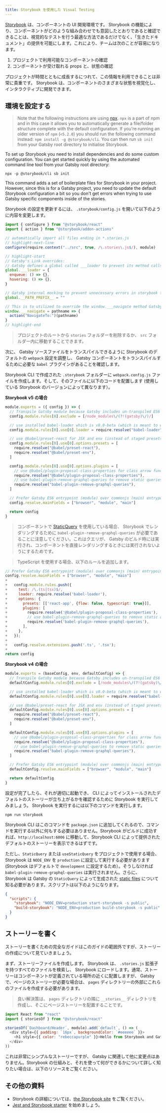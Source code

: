 ```yaml
---
title: Storybook を使用した Visual Testing
---
```


[Storybook](https://storybook.js.org/) は、コンポーネントの UI 開発環境です。 Storybook の機能により、コンポーネントがどのような組み合わせでも意図したとおりであると確認できることは、視覚的なテストを行う最適な方法であるだけでなく、「生きたドキュメント」の提供を可能にします。これにより、チームは次のことが容易になります。

1. プロジェクトで利用可能なコンポーネントの確認
2. コンポーネントが受け取れる props と、状態の確認

プロジェクトが時間とともに成長するにつれて、この情報を利用できることは非常に貴重です。 Storybook は、コンポーネントのさまざまな状態を視覚化し、インタラクティブに開発できます。

## 環境を設定する

> Note that the following instructions are using [npx](https://www.npmjs.com/package/npx). `npx` is a part of npm and in this case it allows you to automatically generate a file/folder structure complete with the default configuration. If you're running an older version of `npm` (`<5.2.0`) you should run the following command instead: `npm install -g @storybook/cli`. You can then run `sb init` from your Gatsby root directory to initialise Storybook.

To set up Storybook you need to install dependencies and do some custom configuration. You can get started quickly by using the automated command line tool from your Gatsby root directory:

```shell
npx -p @storybook/cli sb init
```

This command adds a set of boilerplate files for Storybook in your project. However, since this is for a Gatsby project, you need to update the default Storybook configuration a bit so you don't get errors when trying to use Gatsby specific components inside of the stories.

Storybook の設定を更新するには、 `.storybook/config.js` を開いて以下のように内容を変更します。

```js:title=.storybook/config.js
import { configure } from "@storybook/react"
import { action } from "@storybook/addon-actions"

// automatically import all files ending in *.stories.js
// highlight-next-line
configure(require.context("../src", true, /\.stories\.js$/), module)

// highlight-start
// Gatsby's Link overrides:
// Gatsby defines a global called ___loader to prevent its method calls from creating console errors you override it here
global.___loader = {
  enqueue: () => {},
  hovering: () => {},
}

// Gatsby internal mocking to prevent unnecessary errors in storybook testing environment
global.__PATH_PREFIX__ = ""

// This is to utilized to override the window.___navigate method Gatsby defines and uses to report what path a Link would be taking us to if it wasn't inside a storybook
window.___navigate = pathname => {
  action("NavigateTo:")(pathname)
}
// highlight-end
```

> プロジェクトのルートから `stories` フォルダーを削除するか、 `src` フォルダー内に移動することできます。

次に、 Gatsby ソースファイルをトランスパイルできるように Storybook のデフォルトの `webpack` 設定を調整し、 Gatsby コンポーネントをトランスパイルするために必要な `babel` プラグインがあることを確認します。

Storybook CLI で作成された `.storybook` フォルダーに `webpack.config.js` ファイルを作成します。そして、そのファイルに以下のコードを配置します (使用している Storybook のバージョンによって異なります）。

**Storybook v5 の場合**

```js:title=.storybook/webpack.config.js
module.exports = ({ config }) => {
  // Transpile Gatsby module because Gatsby includes un-transpiled ES6 code.
  config.module.rules[0].exclude = [/node_modules\/(?!(gatsby)\/)/]

  // use installed babel-loader which is v8.0-beta (which is meant to work with @babel/core@7)
  config.module.rules[0].use[0].loader = require.resolve("babel-loader")

  // use @babel/preset-react for JSX and env (instead of staged presets)
  config.module.rules[0].use[0].options.presets = [
    require.resolve("@babel/preset-react"),
    require.resolve("@babel/preset-env"),
  ]

  config.module.rules[0].use[0].options.plugins = [
    // use @babel/plugin-proposal-class-properties for class arrow functions
    require.resolve("@babel/plugin-proposal-class-properties"),
    // use babel-plugin-remove-graphql-queries to remove static queries from components when rendering in storybook
    require.resolve("babel-plugin-remove-graphql-queries"),
  ]

  // Prefer Gatsby ES6 entrypoint (module) over commonjs (main) entrypoint
  config.resolve.mainFields = ["browser", "module", "main"]

  return config
}
```

> コンポーネントで [StaticQuery](/docs/static-query/) を使用している場合、 Storybook でレンダリングするために `babel-plugin-remove-graphql-queries` が必要であることに注意してください。これはクエリが、 Gatsby のビルド時には実行され、コンポーネントを直接レンダリングするときには実行されないようにするためです。

> TypeScript を使用する場合、以下のルールを追加します。

```diff:title=.storybook/webpack.config.js
// Prefer Gatsby ES6 entrypoint (module) over commonjs (main) entrypoint
config.resolve.mainFields = ["browser", "module", "main"]
+
+   config.module.rules.push({
+     test: /\.(ts|tsx)$/,
+     loader: require.resolve('babel-loader'),
+     options: {
+       presets: [['react-app', {flow: false, typescript: true}]],
+       plugins: [
+         require.resolve('@babel/plugin-proposal-class-properties'),
+         // use babel-plugin-remove-graphql-queries to remove static queries from components when rendering in storybook
+         require.resolve('babel-plugin-remove-graphql-queries'),
+       ],
+     },
+   });
+
+   config.resolve.extensions.push('.ts', '.tsx');
+
return config
```

**Storybook v4 の場合**

```js:title=.storybook/webpack.config.js
module.exports = (baseConfig, env, defaultConfig) => {
  // Transpile Gatsby module because Gatsby includes un-transpiled ES6 code.
  defaultConfig.module.rules[0].exclude = [/node_modules\/(?!(gatsby)\/)/]

  // use installed babel-loader which is v8.0-beta (which is meant to work with @babel/core@7)
  defaultConfig.module.rules[0].use[0].loader = require.resolve("babel-loader")

  // use @babel/preset-react for JSX and env (instead of staged presets)
  defaultConfig.module.rules[0].use[0].options.presets = [
    require.resolve("@babel/preset-react"),
    require.resolve("@babel/preset-env"),
  ]

  defaultConfig.module.rules[0].use[0].options.plugins = [
    // use @babel/plugin-proposal-class-properties for class arrow functions
    require.resolve("@babel/plugin-proposal-class-properties"),
    // use babel-plugin-remove-graphql-queries to remove static queries from components when rendering in storybook
    require.resolve("babel-plugin-remove-graphql-queries"),
  ]

  // Prefer Gatsby ES6 entrypoint (module) over commonjs (main) entrypoint
  defaultConfig.resolve.mainFields = ["browser", "module", "main"]

  return defaultConfig
}
```

設定が完了したら、それが適切に起動でき、 CLI によってインストールされたデフォルトのストーリーが立ち上がるかを確認するために Storybook を実行してみましょう。 Storybook を実行するには以下のコマンドを実行します。

```shell
npm run storybook
```

Storybook CLI はこのコマンドを `package.json` に追加してくれるので、コマンドを実行する以外に何もする必要はありません。Storybook がビルドに成功すれば、`http://localhost:6006` に移動して、Storybook CLI によって提供されたデフォルトのストーリーを表示できるはずです。

ただし、`StaticQuery` または `useStaticQuery` をプロジェクトで使用する場合、 Storybook は `NODE_ENV` を `production` に設定して実行する必要があります (Storybook はデフォルトで `development` に設定するため）。そうしなければ `babel-plugin-remove-graphql-queries` は実行されません。さらに、 Storybook は Gatsby の `StaticQuery` によって生成された [static files](https://storybook.js.org/docs/configurations/serving-static-files/#2-via-a-directory) について知る必要があります。スクリプトは以下のようになります。

```json:title=package.json
{
  "scripts": {
    "storybook": "NODE_ENV=production start-storybook -s public",
    "build-storybook": "NODE_ENV=production build-storybook -s public"
  }
}
```

## ストーリーを書く

ストーリーを書くための完全なガイドはこのガイドの範囲外ですが、ストーリーの作成について見ていきましょう。

まず、ストーリーファイルを作成します。 Storybook は、 `.stories.js` 拡張子を持つすべてのファイルを検索し、 Storybook にロードします。通常、ストーリーはコンポーネントが定義されている場所の近くに配置しますが、 Gatsby で、ページのストーリーが必要な場合は、 `pages` ディレクトリーの外部にこれらのファイルを作成する必要があります。

> 良い解決策は、 `pages` ディレクトリの隣に `__stories__` ディレクトリを作成し、そこにページストーリーを配置することです。

```jsx:title=src/components/example.stories.js
import React from "react"
import { storiesOf } from "@storybook/react"

storiesOf(`Dashboard/Header`, module).add(`default`, () => (
  <div style={{ padding: `16px`, backgroundColor: `#eeeeee` }}>
    <h1 style={{ color: "rebeccapurple" }}>Hello from Storybook and Gatsby!</h1>
  </div>
))
```

これは非常にシンプルなストーリーですが、 Gatsby に関連して他に変更点はありません。Storybook の仕組みと、それを使って何ができるかについて詳しく知りたい場合は、以下のリソースをご覧ください。

## その他の資料

- Storybook の詳細については、[the Storybook site](https://storybook.js.org/) をご覧ください。
- [Jest and Storybook starter](https://github.com/Mathspy/gatsby-storybook-jest-starter) を始めましょう。
